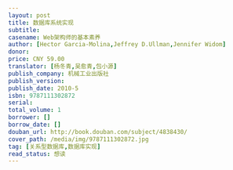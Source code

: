 ```yaml
---
layout: post
title: 数据库系统实现
subtitle: 
casename: Web架构师的基本素养
author: [Hector Garcia-Molina,Jeffrey D.Ullman,Jennifer Widom]
donor: 
price: CNY 59.00
translator: [杨冬青,吴愈青,包小源]
publish_company: 机械工业出版社
publish_version: 
publish_date: 2010-5
isbn: 9787111302872
serial: 
total_volume: 1
borrower: []
borrow_date: []
douban_url: http://book.douban.com/subject/4838430/
cover_path: /media/img/9787111302872.jpg
tag: [关系型数据库,数据库实现]
read_status: 想读
---
```

